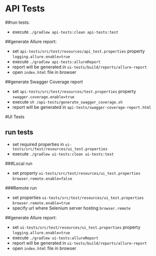 # API Tests
##run tests:
- execute `./gradlew api-tests:clean api-tests:test`

##generate Allure report:
- set `api-tests/src/test/resources/api_test.properties` property `logging.allure.enable=true`
- execute `./gradlew api-tests:allureReport`
- report will be generated in `ui-tests/build/reports/allure-report`
- open `index.html` file in browser

##generate Swagger Coverage report
- set `api-tests/src/test/resources/test.properties` property `swagger.coverage.enable=true`
- execute `sh /api-tests/generate_swagger_coverage.sh`
- report will be generated in `api-tests/swagger-coverage-report.html`

#UI Tests
## run tests
- set required properties in `ui-tests/src/test/resources/ui_test.properties`
- execute `./gradlew ui-tests:clean ui-tests:test`

###Local run
- set property `ui-tests/src/test/resources/ui_test.properties` `browser.remote.enable=false`

###Remote run
- set properties `ui-tests/src/test/resources/ui_test.properties` `browser.remote.enable=true`
- specify url where Selenium server hosting `browser.remote`

##generate Allure report:
- set `ui-tests/src/test/resources/ui_test.properties` property `logging.allure.enable=true`
- execute `./gradlew ui-tests:allureReport`
- report will be generated in `ui-tests/build/reports/allure-report`
- open `index.html` file in browser